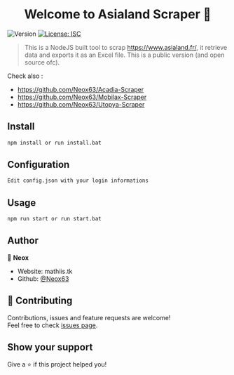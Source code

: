 <h1 align="center">Welcome to Asialand Scraper 👋</h1>
<p>
  <img alt="Version" src="https://img.shields.io/badge/version-1.0.0-blue.svg?cacheSeconds=2592000" />
  <a href="#" target="_blank">
    <img alt="License: ISC" src="https://img.shields.io/badge/License-ISC-yellow.svg" />
  </a>
</p>

> This is a NodeJS built tool to scrap https://www.asialand.fr/, it retrieve data and exports it as an Excel file. This is a public version (and open source ofc).

Check also : 

- https://github.com/Neox63/Acadia-Scraper
- https://github.com/Neox63/Mobilax-Scraper
- https://github.com/Neox63/Utopya-Scraper

## Install

```sh
npm install or run install.bat
```

## Configuration

```sh
Edit config.json with your login informations
```

## Usage

```sh
npm run start or run start.bat
```

## Author

👤 **Neox**

* Website: mathiis.tk
* Github: [@Neox63](https://github.com/Neox63)

## 🤝 Contributing

Contributions, issues and feature requests are welcome!<br />Feel free to check [issues page](https://github.com/Neox63/Asialand-Scraper/issues). 

## Show your support

Give a ⭐️ if this project helped you!
